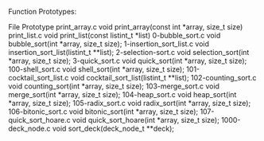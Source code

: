 Function Prototypes:

File	Prototype
print_array.c	void print_array(const int *array, size_t size)
print_list.c	void print_list(const listint_t *list)
0-bubble_sort.c	void bubble_sort(int *array, size_t size);
1-insertion_sort_list.c	void insertion_sort_list(listint_t **list);
2-selection-sort.c	void selection_sort(int *array, size_t size);
3-quick_sort.c	void quick_sort(int *array, size_t size);
100-shell_sort.c	void shell_sort(int *array, size_t size);
101-cocktail_sort_list.c	void cocktail_sort_list(listint_t **list);
102-counting_sort.c	void counting_sort(int *array, size_t size);
103-merge_sort.c	void merge_sort(int *array, size_t size);
104-heap_sort.c	void heap_sort(int *array, size_t size);
105-radix_sort.c	void radix_sort(int *array, size_t size);
106-bitonic_sort.c	void bitonic_sort(int *array, size_t size);
107-quick_sort_hoare.c	void quick_sort_hoare(int *array, size_t size);
1000-deck_node.c	void sort_deck(deck_node_t **deck);
